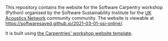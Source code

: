 
This repository contains the website for the Software Carpentry workshop (Python) organised by the Software Sustainability Institute for the [UK Acoustics Network](https://acoustics.ac.uk/) community community. The website is viewable at https://softwaresaved.github.io/2021-03-01-ssi-online/.

It is built using [the Carpentries' workshop website template](https://github.com/carpentries/workshop-template).
